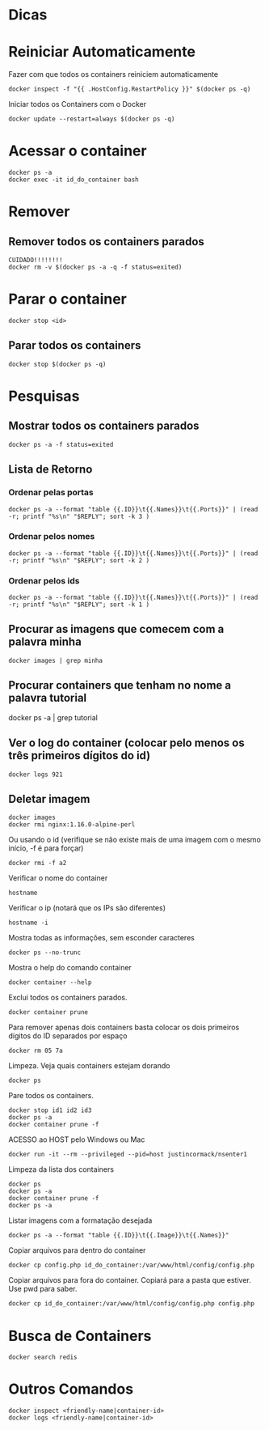 # Dicas
# Reiniciar Automaticamente
Fazer com que todos os containers reiniciem automaticamente<br>
```
docker inspect -f "{{ .HostConfig.RestartPolicy }}" $(docker ps -q)
```
Iniciar todos os Containers com o Docker<br>
```
docker update --restart=always $(docker ps -q)
```

# Acessar o container
```
docker ps -a
docker exec -it id_do_container bash
```

# Remover
## Remover todos os containers parados
```
CUIDADO!!!!!!!!
docker rm -v $(docker ps -a -q -f status=exited)
```

# Parar o container
```
docker stop <id>
```
## Parar todos os containers
```
docker stop $(docker ps -q)
```

# Pesquisas
## Mostrar todos os containers parados
```
docker ps -a -f status=exited
```

## Lista de Retorno
### Ordenar pelas portas
```
docker ps -a --format "table {{.ID}}\t{{.Names}}\t{{.Ports}}" | (read -r; printf "%s\n" "$REPLY"; sort -k 3 )
```
### Ordenar pelos nomes
```
docker ps -a --format "table {{.ID}}\t{{.Names}}\t{{.Ports}}" | (read -r; printf "%s\n" "$REPLY"; sort -k 2 )
```
### Ordenar pelos ids
```
docker ps -a --format "table {{.ID}}\t{{.Names}}\t{{.Ports}}" | (read -r; printf "%s\n" "$REPLY"; sort -k 1 )
```

## Procurar as imagens que comecem com a palavra minha
```
docker images | grep minha
```
## Procurar containers que tenham no nome a palavra tutorial
docker ps -a | grep tutorial

## Ver o log do container (colocar pelo menos os três primeiros dígitos do id)<br>
```
docker logs 921
```

## Deletar imagem<br>
```
docker images
docker rmi nginx:1.16.0-alpine-perl
```

Ou usando o id (verifique se não existe mais de uma imagem com o mesmo início, -f é para forçar)<br>
```
docker rmi -f a2
```

Verificar o nome do container<br>
```
hostname
```

Verificar o ip (notará que os IPs são diferentes)<br>
```
hostname -i
```

Mostra todas as informações, sem esconder caracteres<br>
```
docker ps --no-trunc
```


Mostra o help do comando container<br>
```
docker container --help
```

Exclui todos os containers parados.<br>
```
docker container prune
```

Para remover apenas dois containers basta colocar os dois primeiros dígitos do ID separados por espaço<br>
```
docker rm 05 7a
```

Limpeza. Veja quais containers estejam dorando<br>
```
docker ps
```

Pare todos os containers.<br>
```
docker stop id1 id2 id3
docker ps -a
docker container prune -f
```

ACESSO ao HOST pelo Windows ou Mac<br>
```
docker run -it --rm --privileged --pid=host justincormack/nsenter1
```

Limpeza da lista dos containers<br>
```
docker ps
docker ps -a
docker container prune -f
docker ps -a
```

Listar imagens com a formatação desejada<br>
```
docker ps -a --format "table {{.ID}}\t{{.Image}}\t{{.Names}}"
```

Copiar arquivos para dentro do container<br>
```
docker cp config.php id_do_container:/var/www/html/config/config.php
```

Copiar arquivos para fora do container. Copiará para a pasta que estiver. Use pwd para saber.<br>
```
docker cp id_do_container:/var/www/html/config/config.php config.php
```
# Busca de Containers
```
docker search redis
```
# Outros Comandos
```
docker inspect <friendly-name|container-id>
docker logs <friendly-name|container-id>
```
